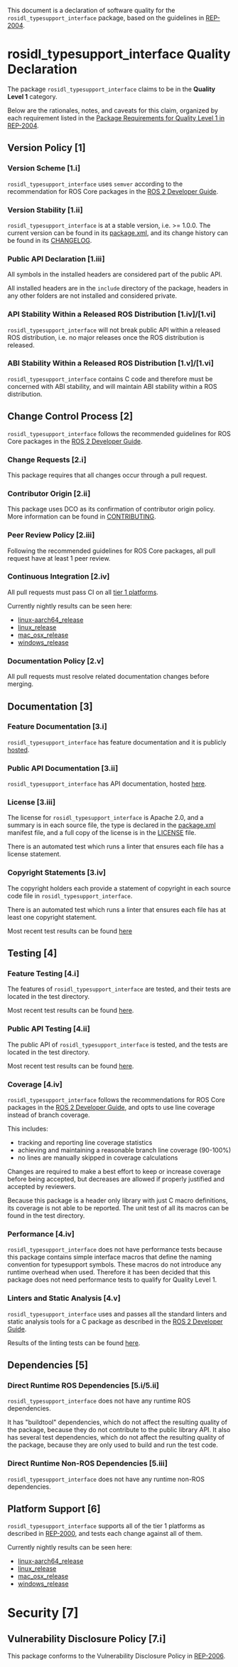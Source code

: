 This document is a declaration of software quality for the `rosidl_typesupport_interface` package, based on the guidelines in [REP-2004](https://www.ros.org/reps/rep-2004.html).

# rosidl_typesupport_interface Quality Declaration

The package `rosidl_typesupport_interface` claims to be in the **Quality Level 1** category.

Below are the rationales, notes, and caveats for this claim, organized by each requirement listed in the [Package Requirements for Quality Level 1 in REP-2004](https://www.ros.org/reps/rep-2004.html).

## Version Policy [1]

### Version Scheme [1.i]

`rosidl_typesupport_interface` uses `semver` according to the recommendation for ROS Core packages in the [ROS 2 Developer Guide](https://index.ros.org/doc/ros2/Contributing/Developer-Guide/#versioning).

### Version Stability [1.ii]

`rosidl_typesupport_interface` is at a stable version, i.e. >= 1.0.0. The current version can be found in its [package.xml](./package.xml), and its change history can be found in its [CHANGELOG](./CHANGELOG.xml).

### Public API Declaration [1.iii]

All symbols in the installed headers are considered part of the public API.

All installed headers are in the `include` directory of the package, headers in any other folders are not installed and considered private.

### API Stability Within a Released ROS Distribution [1.iv]/[1.vi]

`rosidl_typesupport_interface` will not break public API within a released ROS distribution, i.e. no major releases once the ROS distribution is released.

### ABI Stability Within a Released ROS Distribution [1.v]/[1.vi]

`rosidl_typesupport_interface` contains C code and therefore must be concerned with ABI stability, and will maintain ABI stability within a ROS distribution.

## Change Control Process [2]

`rosidl_typesupport_interface` follows the recommended guidelines for ROS Core packages in the [ROS 2 Developer Guide](https://index.ros.org/doc/ros2/Contributing/Developer-Guide/#package-requirements).

### Change Requests [2.i]

This package requires that all changes occur through a pull request.

### Contributor Origin [2.ii]

This package uses DCO as its confirmation of contributor origin policy.
More information can be found in [CONTRIBUTING](../CONTRIBUTING.md).

### Peer Review Policy [2.iii]

Following the recommended guidelines for ROS Core packages, all pull request have at least 1 peer review.

### Continuous Integration [2.iv]

All pull requests must pass CI on all [tier 1 platforms](https://www.ros.org/reps/rep-2000.html#support-tiers).

Currently nightly results can be seen here:
* [linux-aarch64_release](https://ci.ros2.org/view/nightly/job/nightly_linux-aarch64_release/lastBuild/testReport/rosidl_typesupport_interface/)
* [linux_release](https://ci.ros2.org/view/nightly/job/nightly_linux_release/lastBuild/testReport/rosidl_typesupport_interface/)
* [mac_osx_release](https://ci.ros2.org/view/nightly/job/nightly_osx_release/lastBuild/testReport/rosidl_typesupport_interface/)
* [windows_release](https://ci.ros2.org/view/nightly/job/nightly_win_rel/lastBuild/testReport/rosidl_typesupport_interface/)

### Documentation Policy [2.v]

All pull requests must resolve related documentation changes before merging.

## Documentation [3]

### Feature Documentation [3.i]

`rosidl_typesupport_interface` has feature documentation and it is publicly [hosted](README.md).

### Public API Documentation [3.ii]

`rosidl_typesupport_interface` has API documentation, hosted [here](http://docs.ros2.org/foxy/api/rosidl_typesupport_interface/index.html).

### License [3.iii]

The license for `rosidl_typesupport_interface` is Apache 2.0, and a summary is in each source file, the type is declared in the [package.xml](package.xml) manifest file, and a full copy of the license is in the [LICENSE](../LICENSE) file.

There is an automated test which runs a linter that ensures each file has a license statement.

### Copyright Statements [3.iv]

The copyright holders each provide a statement of copyright in each source code file in `rosidl_typesupport_interface`.

There is an automated test which runs a linter that ensures each file has at least one copyright statement.

Most recent test results can be found [here](https://ci.ros2.org/job/nightly_linux_release/lastBuild/testReport/rosidl_typesupport_interface/copyright)

## Testing [4]

### Feature Testing [4.i]

The features of `rosidl_typesupport_interface` are tested, and their tests are located in the test directory.

Most recent test results can be found [here](https://ci.ros2.org/job/nightly_linux_release/lastBuild/testReport/rosidl_typesupport_interface).

### Public API Testing [4.ii]

The public API of `rosidl_typesupport_interface` is tested, and the tests are located in the test directory.

Most recent test results can be found [here](https://ci.ros2.org/job/nightly_linux_release/lastBuild/testReport/rosidl_typesupport_interface).

### Coverage [4.iv]

`rosidl_typesupport_interface` follows the recommendations for ROS Core packages in the [ROS 2 Developer Guide](https://index.ros.org/doc/ros2/Contributing/Developer-Guide/#code-coverage), and opts to use line coverage instead of branch coverage.

This includes:

- tracking and reporting line coverage statistics
- achieving and maintaining a reasonable branch line coverage (90-100%)
- no lines are manually skipped in coverage calculations

Changes are required to make a best effort to keep or increase coverage before being accepted, but decreases are allowed if properly justified and accepted by reviewers.

Because this package is a header only library with just C macro definitions, its coverage is not able to be reported.
The unit test of all its macros can be found in the test directory.

### Performance [4.iv]

`rosidl_typesupport_interface` does not have performance tests because this package contains simple interface macros that define the naming convention for typesupport symbols.
These macros do not introduce any runtime overhead when used.
Therefore it has been decided that this package does not need performance tests to qualify for Quality Level 1.

### Linters and Static Analysis [4.v]

`rosidl_typesupport_interface` uses and passes all the standard linters and static analysis tools for a C package as described in the [ROS 2 Developer Guide](https://index.ros.org/doc/ros2/Contributing/Developer-Guide/#linters).

Results of the linting tests can be found [here](https://ci.ros2.org/job/nightly_linux_release/lastBuild/testReport/rosidl_typesupport_interface/).

## Dependencies [5]

### Direct Runtime ROS Dependencies [5.i/5.ii]

`rosidl_typesupport_interface` does not have any runtime ROS dependencies.

It has "buildtool" dependencies, which do not affect the resulting quality of the package, because they do not contribute to the public library API.
It also has several test dependencies, which do not affect the resulting quality of the package, because they are only used to build and run the test code.

### Direct Runtime Non-ROS Dependencies [5.iii]

`rosidl_typesupport_interface` does not have any runtime non-ROS dependencies.

## Platform Support [6]

`rosidl_typesupport_interface` supports all of the tier 1 platforms as described in [REP-2000](https://www.ros.org/reps/rep-2000.html#support-tiers), and tests each change against all of them.

Currently nightly results can be seen here:
* [linux-aarch64_release](https://ci.ros2.org/view/nightly/job/nightly_linux-aarch64_release/lastBuild/testReport/rosidl_typesupport_interface/)
* [linux_release](https://ci.ros2.org/view/nightly/job/nightly_linux_release/lastBuild/testReport/rosidl_typesupport_interface/)
* [mac_osx_release](https://ci.ros2.org/view/nightly/job/nightly_osx_release/lastBuild/testReport/rosidl_typesupport_interface/)
* [windows_release](https://ci.ros2.org/view/nightly/job/nightly_win_rel/lastBuild/testReport/rosidl_typesupport_interface/)

# Security [7]

## Vulnerability Disclosure Policy [7.i]

This package conforms to the Vulnerability Disclosure Policy in [REP-2006](https://www.ros.org/reps/rep-2006.html).
